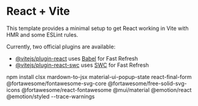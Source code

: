 # React + Vite

This template provides a minimal setup to get React working in Vite with HMR and some ESLint rules.

Currently, two official plugins are available:

- [@vitejs/plugin-react](https://github.com/vitejs/vite-plugin-react/blob/main/packages/plugin-react/README.md) uses [Babel](https://babeljs.io/) for Fast Refresh
- [@vitejs/plugin-react-swc](https://github.com/vitejs/vite-plugin-react-swc) uses [SWC](https://swc.rs/) for Fast Refresh


npm install clsx mardown-to-jsx material-ui-popup-state react-final-form @fortawesome/fontawesome-svg-core @fortawesome/free-solid-svg-icons @fortawesome/react-fontawesome @mui/material @emotion/react @emotion/styled --trace-warnings
